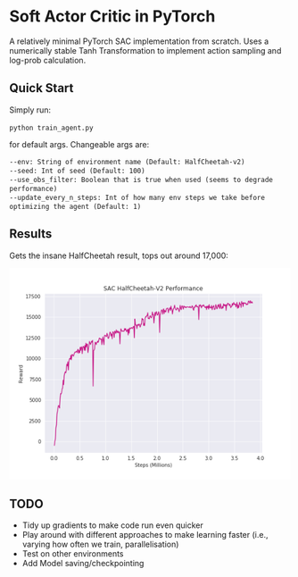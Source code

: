 # Soft Actor Critic in PyTorch

A relatively minimal PyTorch SAC implementation from scratch. Uses a numerically stable Tanh Transformation to implement action sampling and log-prob calculation.

## Quick Start

Simply run:

`python train_agent.py`

for default args. Changeable args are:
```
--env: String of environment name (Default: HalfCheetah-v2)
--seed: Int of seed (Default: 100)
--use_obs_filter: Boolean that is true when used (seems to degrade performance)
--update_every_n_steps: Int of how many env steps we take before optimizing the agent (Default: 1)
```

## Results

Gets the insane HalfCheetah result, tops out around 17,000:

![example](./assets/HalfCheetah.png)

## TODO

* Tidy up gradients to make code run even quicker
* Play around with different approaches to make learning faster (i.e., varying how often we train, parallelisation)
* Test on other environments
* Add Model saving/checkpointing